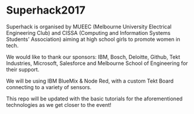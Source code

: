 # Superhack2017

Superhack is organised by MUEEC (Melbourne University Electrical Engineering Club) and CISSA (Computing and Information Systems Students' Association) aiming at high school girls to promote women in tech.

We would like to thank our sponsors: IBM, Bosch, Deloitte, Github, Tekt Industries, Microsoft, Salesforce and Melbourne School of Engineering for their support.

We will be using IBM BlueMix & Node Red, with a custom Tekt Board connecting to a variety of sensors.

This repo will be updated with the basic tutorials for the aforementioned technologies as we get closer to the event!
